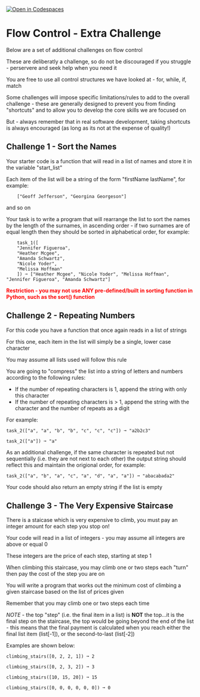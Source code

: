 [![Open in Codespaces](https://classroom.github.com/assets/launch-codespace-2972f46106e565e64193e422d61a12cf1da4916b45550586e14ef0a7c637dd04.svg)](https://classroom.github.com/open-in-codespaces?assignment_repo_id=16140426)
# Flow Control - Extra Challenge
Below are a set of additional challenges on flow control

These are deliberatly a challenge, so do not be discouraged if you struggle - perservere and seek help when you need it

You are free to use all control structures we have looked at - for, while, if, match

Some challenges will impose specific limitations/rules to add to the overall challenge - these are generally designed to prevent you from finding "shortcuts" and to allow you to develop the core skills we are focused on

But - always remember that in real software development, taking shortcuts is always encouraged (as long as its not at the expense of quality!)

## Challenge 1 - Sort the Names

Your starter code is a function that will read in a list of names and store it in the variable "start_list"

Each item of the list will be a string of the form "firstName lastName", for example:
```
    ["Geoff Jefferson", "Georgina Georgeson"]
```
and so on

Your task is to write a program that will rearrange the list to sort the names by the length of the surnames, in ascending order - if two surnames are of equal length then they should be sorted in alphabetical order, for example:

```
    task_1([
    "Jennifer Figueroa",
    "Heather Mcgee",
    "Amanda Schwartz",
    "Nicole Yoder",
    "Melissa Hoffman"
    ]) ➞ ["Heather Mcgee", "Nicole Yoder", "Melissa Hoffman", "Jennifer Figueroa", "Amanda Schwartz"]
```

<span style="color: red; font-weight: bold;">Restriction - you may not use ANY pre-defined/built in sorting function in Python, such as the sort() function</span>

## Challenge 2 - Repeating Numbers

For this code you have a function that once again reads in a list of strings

For this one, each item in the list will simply be a single, lower case character

You may assume all lists used will follow this rule

You are going to "compress" the list into a string of letters and numbers according to the following rules:
* If the number of repeating characters is 1, append the string with only this character
* If the number of repeating characters is > 1, append the string with the character and the number of repeats as a digit

For example:
```
task_2(["a", "a", "b", "b", "c", "c", "c"]) ➞ "a2b2c3"

task_2(["a"]) ➞ "a"
```

As an additional challenge, if the same character is repeated but not sequentially (i.e. they are not next to each other) the output string should reflect this and maintain the origional order, for example:

```
task_2(["a", "b", "a", "c", "a", "d", "a", "a"]) ➞ "abacabada2"
```
Your code should also return an empty string if the list is empty

## Challenge 3 - The Very Expensive Staircase

There is a staicase which is very expensive to climb, you must pay an integer amount for each step you stop on!

Your code will read in a list of integers - you may assume all integers are above or equal 0

These integers are the price of each step, starting at step 1

When climbing this staircase, you may climb one or two steps each "turn" then pay the cost of the step you are on

You will write a program that works out the minimum cost of climbing a given staircase based on the list of prices given

Remember that you may climb one or two steps each time

*NOTE* - the top "step" (i.e. the final item in a list) is **NOT** the top...it is the final step on the staircase, the top would be going beyond the end of the list - this means that the final payment is calculated when you reach either the final list item (list[-1]), or the second-to-last (list[-2])

Examples are shown below:

```
climbing_stairs([0, 2, 2, 1]) ➞ 2

climbing_stairs([0, 2, 3, 2]) ➞ 3

climbing_stairs([10, 15, 20]) ➞ 15

climbing_stairs([0, 0, 0, 0, 0, 0]) ➞ 0
```
